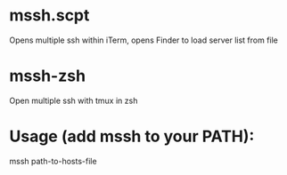 # mssh.scpt
Opens multiple ssh within iTerm, opens Finder to load server list from file

# mssh-zsh
Open multiple ssh with tmux in zsh

# Usage (add mssh to your PATH): 
mssh path-to-hosts-file
